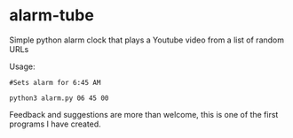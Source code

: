 # alarm-tube
Simple python alarm clock that plays a Youtube video from a list of random URLs

Usage:

    #Sets alarm for 6:45 AM

    python3 alarm.py 06 45 00

Feedback and suggestions are more than welcome, this is one of the first programs I have created.



